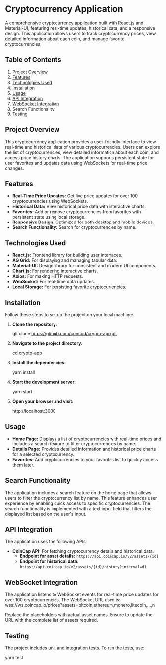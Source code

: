 # Cryptocurrency Application

A comprehensive cryptocurrency application built with React.js and Material-UI, featuring real-time updates, historical data, and a responsive design. This application allows users to track cryptocurrency prices, view detailed information about each coin, and manage favorite cryptocurrencies.

## Table of Contents

1. [Project Overview](#project-overview)
2. [Features](#features)
3. [Technologies Used](#technologies-used)
4. [Installation](#installation)
5. [Usage](#usage)
6. [API Integration](#api-integration)
7. [WebSocket Integration](#websocket-integration)
8. [Search Functionality](#search-functionality)
9. [Testing](#testing)

## Project Overview

This cryptocurrency application provides a user-friendly interface to view real-time and historical data of various cryptocurrencies. Users can explore the list of cryptocurrencies, view detailed information about each coin, and access price history charts. The application supports persistent state for user favorites and updates data using WebSockets for real-time price changes.

## Features

- **Real-Time Price Updates:** Get live price updates for over 100 cryptocurrencies using WebSockets.
- **Historical Data:** View historical price data with interactive charts.
- **Favorites:** Add or remove cryptocurrencies from favorites with persistent state using local storage.
- **Responsive Design:** Optimized for both desktop and mobile devices.
- **Search Functionality:** Search for cryptocurrencies by name.

## Technologies Used

- **React.js:** Frontend library for building user interfaces.
- **AG Grid:** For displaying and managing tabular data.
- **Material-UI:** Design library for consistent and modern UI components.
- **Chart.js:** For rendering interactive charts.
- **Axios:** For making HTTP requests.
- **WebSocket:** For real-time data updates.
- **Local Storage:** For persisting favorite cryptocurrencies.

## Installation

Follow these steps to set up the project on your local machine:

1. **Clone the repository:**

   git clone https://github.com/concod/crypto-app.git

2. **Navigate to the project directory:**

   cd crypto-app

3. **Install the dependencies:**

   yarn install

4. **Start the development server:**

   yarn start

5. **Open your browser and visit:**

   http://localhost:3000

## Usage

- **Home Page:** Displays a list of cryptocurrencies with real-time prices and includes a search feature to filter cryptocurrencies by name.
- **Details Page:** Provides detailed information and historical price charts for a selected cryptocurrency.
- **Favorites:** Add cryptocurrencies to your favorites list to quickly access them later.

## Search Functionality

The application includes a search feature on the home page that allows users to filter the cryptocurrency list by name. This feature enhances user experience by enabling quick access to specific cryptocurrencies. The search functionality is implemented with a text input field that filters the displayed list based on the user's input.

## API Integration

The application uses the following APIs:

- **CoinCap API:** For fetching cryptocurrency details and historical data.
  - **Endpoint for asset details:** `https://api.coincap.io/v2/assets/{id}`
  - **Endpoint for historical data:** `https://api.coincap.io/v2/assets/{id}/history?interval=d1`

## WebSocket Integration

The application listens to WebSocket events for real-time price updates for over 100 cryptocurrencies. The WebSocket URL used is: wss://ws.coincap.io/prices?assets=bitcoin,ethereum,monero,litecoin,...,n

Replace the placeholders with actual asset names. Ensure to update the URL with the complete list of assets required.

## Testing

The project includes unit and integration tests. To run the tests, use:

yarn test
